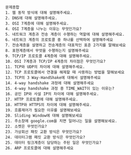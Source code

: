 
    문제종합
    1. 웹 동작 방식에 대해 설명해주세요.
    2. DNS에 대해 설명해주세요.
    3. OSI 7계층에 대해 설명해주세요.
    4. OSI 7계층을 나누는 이유는 무엇인가요?
    5. 네트워크 계층과 전송 계층이 수행하는 역할에 대해 설명해주세요.
    6. 네트워크 계층의 프로토콜 중 하나를 선택하여 설명해주세요
    7. 전송계층을 설명하고 전송계층의 대표적인 표준 2가지를 말해보세요
    8. 표현계층에서 무엇을 수행하는지 설명해주세요
    9. TCP/IP 프로토콜 4계층에 대해 설명해주세요.
    10. OSI 7계층과 TCP/IP 4계층의 차이점은 무엇인가요?
    11. TCP와 UDP의 차이에 대해 설명해주세요.
    12. TCP 프로토콜에서 연결을 해제할 때 사용하는 방법을 말해보세요
    13. TCP의 3 Way-HandShake에 대해서 설명해주세요
    14. 4-way handshake 과정에 대해 설명해주세요 
    15. 4-way handshake 과정 중 TIME_WAIT이 있는 이유는?
    16. 공인 IP와 사설 IP의 차이에 대해 설명해주세요.
    17. HTTP 프로토콜에 대해 설명해주세요.
    18. HTTP와 HTTPS의 차이에 대해 설명해주세요.
    19. 흐름제어가 필요한 이유를 설명해보세요
    20. Sliding Window에 대해 설명해보세요
    21. 주소창에 google.com을 치면 일어나는 일을 설명해보세요.
    22. 소켓은 무엇인가요?
    23. 가상회선 패킷 교환 방식은 무엇인가요?
    24. 데이터그램 패킷 교환 방식은 무엇인가요?
    25. 데이터 링크계층이 담당하는 주된 일은 무엇인가요?
    26. ARP 프로토콜에 대해 설명해주세요
  
  
